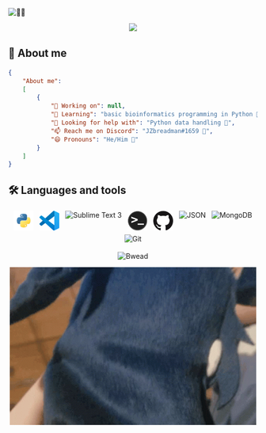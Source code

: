 ![🙍‍♂️](https://visitor-badge.laobi.icu/badge?page_id=JZbreadman.JZbreadman) 

<p align="center">  
<img src= "https://github.com/JZbreadman/JZbreadman/blob/main/CirnoKeyboard.gif?raw=true">

## :bust_in_silhouette: About me 
```json
{
    "About me":
    [
        {
            "🔭 Working on": null,
            "🌱 Learning": "basic bioinformatics programming in Python 🐍",
            "🤔 Looking for help with": "Python data handling 📅",
            "📫 Reach me on Discord": "JZbreadman#1659 📡",
            "😄 Pronouns": "He/Him 👻"
        }
    ]
}
```

## 🛠 Languages and tools
<p align="center">
<img src="https://raw.githubusercontent.com/github/explore/80688e429a7d4ef2fca1e82350fe8e3517d3494d/topics/python/python.png" alt="Python" height="40" style="vertical-align:top; margin:4px">
<img src="https://raw.githubusercontent.com/github/explore/80688e429a7d4ef2fca1e82350fe8e3517d3494d/topics/visual-studio-code/visual-studio-code.png" alt="VS Code" height="40" style="vertical-align:top; margin:4px">
<img src="https://cdn.discordapp.com/attachments/816583823356985394/818392907983224941/sublime-text.png" alt="Sublime Text 3" height="40" style="vertical-align:top; margin:4px">
<img src="https://raw.githubusercontent.com/github/explore/80688e429a7d4ef2fca1e82350fe8e3517d3494d/topics/terminal/terminal.png" alt="Terminal" height="40" style="vertical-align:top; margin:4px">
<img src="https://raw.githubusercontent.com/github/explore/78df643247d429f6cc873026c0622819ad797942/topics/github/github.png" alt="Github" height="40" style="vertical-align:top; margin:4px">
<img src="https://cdn.discordapp.com/attachments/816583823356985394/818693340567568384/1200px-JSON_vector_logo.png" alt="JSON" height="40" style="vertical-align:top; margin:4px">
<img src="https://cdn.discordapp.com/attachments/816583823356985394/818391982569029662/mdb.png" alt="MongoDB" height="40" style="vertical-align:top; margin:4px">
<img src="https://cdn.discordapp.com/attachments/765772207796256778/841237469558865920/Git-Icon-1788C.png" alt="Git" height="40" style="vertical-align:top; margin:4px">
<p align="center">
  <img src="https://github-readme-stats.vercel.app/api?username=JZbreadman&show_icons=true&locale=en&theme=dark&layout=compact" alt="Bwead"/>

<p align="center"> 
<img src= "https://github.com/JZbreadman/JZbreadman/blob/main/ShionStare.gif?raw=true">
